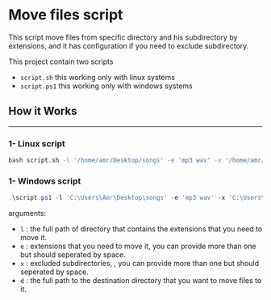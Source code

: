 # Move files script

This script move files from specific directory and his subdirectory by extensions, and it has configuration if you need to exclude subdirectory.

This project contain two scripts 
- `script.sh` this working only with linux systems
- `script.ps1` this working only with windows systems

## How it Works
---------------

### 1- Linux script
```sh
bash script.sh -l '/home/amr/Desktop/songs' -e 'mp3 wav' -x '/home/amr/Desktop/songs/Untagged /home/amr/Desktop/songs/Unrated' -d '/home/amr/Downloads/music'
```

### 1- Windows script
```ps1
.\script.ps1 -l 'C:\Users\Amr\Desktop\songs' -e 'mp3 wav' -x 'C:\Users\Amr\Desktop\songs\Untagged C:\Users\Amr\Desktop\songs\Unrated' -d 'C:\Users\Amr\Downloads\music'
```
arguments:
- `l` : the full path of directory that contains the extensions that you need to move it.
- `e` : extensions that you need to move it, you can provide more than one but should seperated by space.
- `x` : excluded subdirectories, , you can provide more than one but should seperated by space.
- `d` : the full path to the destination directory that you want to move files to it.
